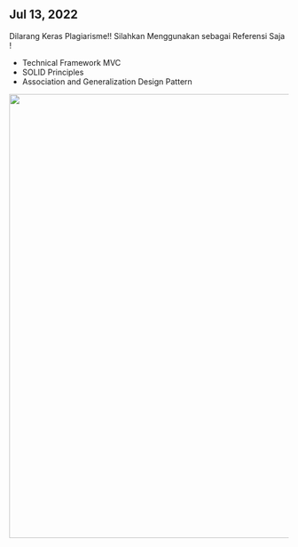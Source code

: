 ## Jul 13, 2022

Dilarang Keras Plagiarisme!! Silahkan Menggunakan sebagai Referensi Saja !

- Technical Framework MVC
- SOLID Principles
- Association and Generalization Design Pattern


<img src="https://github.com/RadBile2022/Simple-Payroll/blob/master/screnshoot/ss_aplikasi.png" width="800" align="left">
